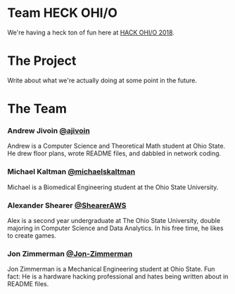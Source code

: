 # Team HECK OHI/O
We're having a heck ton of fun here at [HACK OHI/O 2018](http://hack.osu.edu/2018/).  

# The Project  
Write about what we're actually doing at some point in the future.

# The Team

### **Andrew Jivoin**  [@ajivoin](https://github.com/ajivoin)
Andrew is a Computer Science and Theoretical Math student at Ohio State. He drew floor plans, wrote README files, and dabbled in network coding.

### **Michael Kaltman**  [@michaelskaltman](https://github.com/michaelskaltman)
Michael is a Biomedical Engineering student at the Ohio State University.

### **Alexander Shearer**  [@ShearerAWS](https://github.com/ShearerAWS)
Alex is a second year undergraduate at The Ohio State University, double majoring in Computer Science and Data Analytics. In his free time, he likes to create games. 

### **Jon Zimmerman**  [@Jon-Zimmerman](https://github.com/Jon-Zimmerman)
Jon Zimmerman is a Mechanical Engineering student at Ohio State. Fun fact: He is a hardware hacking professional and hates being written about in README files.
